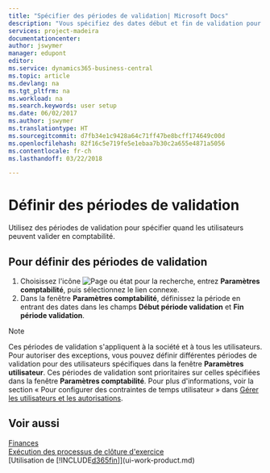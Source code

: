 ```yaml
---
title: "Spécifier des périodes de validation| Microsoft Docs"
description: "Vous spécifiez des dates début et fin de validation pour configurer quand les utilisateurs peuvent valider en comptabilité."
services: project-madeira
documentationcenter: 
author: jswymer
manager: edupont
editor: 
ms.service: dynamics365-business-central
ms.topic: article
ms.devlang: na
ms.tgt_pltfrm: na
ms.workload: na
ms.search.keywords: user setup
ms.date: 06/02/2017
ms.author: jswymer
ms.translationtype: HT
ms.sourcegitcommit: d7fb34e1c9428a64c71ff47be8bcff174649c00d
ms.openlocfilehash: 82f16c5e719fe5e1ebaa7b30c2a655e4871a5056
ms.contentlocale: fr-ch
ms.lasthandoff: 03/22/2018

---
```

# <a name="specify-posting-periods"></a>Définir des périodes de validation
Utilisez des périodes de validation pour spécifier quand les utilisateurs peuvent valider en comptabilité.  

## <a name="to-specify-posting-periods"></a>Pour définir des périodes de validation
1. Choisissez l'icône ![Page ou état pour la recherche](media/ui-search/search_small.png "icône Page ou état pour la recherche"), entrez **Paramètres comptabilité**, puis sélectionnez le lien connexe.  
2. Dans la fenêtre **Paramètres comptabilité**, définissez la période en entrant des dates dans les champs **Début période validation** et **Fin période validation**.  

> [!NOTE]  
>   Ces périodes de validation s'appliquent à la société et à tous les utilisateurs. Pour autoriser des exceptions, vous pouvez définir différentes périodes de validation pour des utilisateurs spécifiques dans la fenêtre **Paramètres utilisateur**. Ces périodes de validation sont prioritaires sur celles spécifiées dans la fenêtre **Paramètres comptabilité**. Pour plus d'informations, voir la section « Pour configurer des contraintes de temps utilisateur » dans [Gérer les utilisateurs et les autorisations](ui-how-users-permissions.md).

## <a name="see-also"></a>Voir aussi
[Finances](finance.md)  
[Exécution des processus de clôture d'exercice](year-how-complete-period-end-processes.md)  
[Utilisation de [!INCLUDE[d365fin](includes/d365fin_md.md)]](ui-work-product.md)

